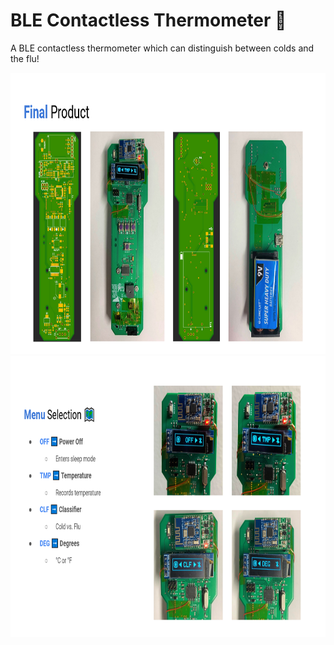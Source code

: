 # BLE Contactless Thermometer 🤒
A BLE contactless thermometer which can distinguish between colds and the flu!

<img src="/img/final.png" width="700px" height="450px">

<img src="/img/menu.png" width="700px" height="450px">
